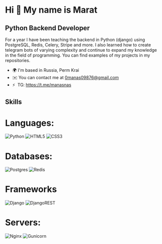 Hi 👋 My name is Marat
======================

Python Backend Developer
---------------------------

For a year I have been teaching the backend in Python (django) using PostgreSQL, Redis, Celery, Stripe and more. I also learned how to create telegram bots of varying complexity and continue to expand my knowledge in the field of programming. You can find examples of my projects in my repositories.

*   🌍 I'm based in Russia, Perm Krai
*   ✉️ You can contact me at [0manas09876@gmail.com](mailto:0manas09876@gmail.com)
*   ⚡  TG: https://t.me/manasnas
  
## Skills 


# Languages:
![Python](https://img.shields.io/badge/python-3670A0?style=for-the-badge&logo=python&logoColor=ffdd54) ![HTML5](https://img.shields.io/badge/html5-%23E34F26.svg?style=for-the-badge&logo=html5&logoColor=white) ![CSS3](https://img.shields.io/badge/css3-%231572B6.svg?style=for-the-badge&logo=css3&logoColor=white)
                
# Databases:
![Postgres](https://img.shields.io/badge/postgres-%23316192.svg?style=for-the-badge&logo=postgresql&logoColor=white) ![Redis](https://img.shields.io/badge/redis-%23DD0031.svg?style=for-the-badge&logo=redis&logoColor=white)

# Frameworks
![Django](https://img.shields.io/badge/django-%23092E20.svg?style=for-the-badge&logo=django&logoColor=white) ![DjangoREST](https://img.shields.io/badge/DJANGO-REST-ff1709?style=for-the-badge&logo=django&logoColor=white&color=ff1709&labelColor=gray)

# Servers:
![Nginx](https://img.shields.io/badge/nginx-%23009639.svg?style=for-the-badge&logo=nginx&logoColor=white) ![Gunicorn](https://img.shields.io/badge/gunicorn-%298729.svg?style=for-the-badge&logo=gunicorn&logoColor=white)
